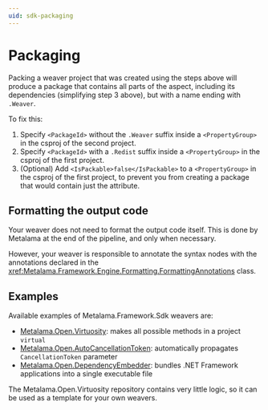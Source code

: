 ```yaml
---
uid: sdk-packaging
---
```


# Packaging


Packing a weaver project that was created using the steps above will produce a package that contains all parts of the aspect, including its dependencies (simplifying step 3 above), but with a name ending with `.Weaver`.

To fix this:

1. Specify `<PackageId>` without the `.Weaver` suffix inside a `<PropertyGroup>` in the csproj of the second project.
2. Specify `<PackageId>` with a `.Redist` suffix inside a `<PropertyGroup>` in the csproj of the first project.
3. (Optional) Add `<IsPackable>false</IsPackable>` to a `<PropertyGroup>` in the csproj of the first project, to prevent you from creating a package that would contain just the attribute.

## Formatting the output code

Your weaver does not need to format the output code itself. This is done by Metalama at the end of the pipeline, and only when necessary.

However, your weaver is responsible to annotate the syntax nodes with the annotations declared in the  <xref:Metalama.Framework.Engine.Formatting.FormattingAnnotations> class.


## Examples

Available examples of Metalama.Framework.Sdk weavers are:

* [Metalama.Open.Virtuosity](https://github.com/postsharp/Metalama.Open.Virtuosity): makes all possible methods in a project `virtual`
* [Metalama.Open.AutoCancellationToken](https://github.com/postsharp/Metalama.Open.AutoCancellationToken): automatically propagates `CancellationToken` parameter
* [Metalama.Open.DependencyEmbedder](https://github.com/postsharp/Metalama.Open.DependencyEmbedder): bundles .NET Framework applications into a single executable file

The Metalama.Open.Virtuosity repository contains very little logic, so it can be used as a template for your own weavers.
